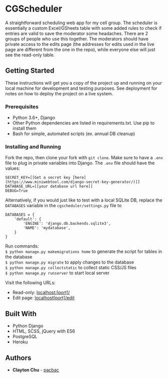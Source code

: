 # CGScheduler

A straightforward scheduling web app for my cell group. The scheduler is essentially a custom Excel/GSheets table with some added rules to check if entries are valid to save the moderator some headaches. There are 2 groups of people who use this together. The moderators should have private access to the edits page (the addresses for edits used in the live page are different from the one in the repo), while everyone else will just see the read-only table.

## Getting Started

These instructions will get you a copy of the project up and running on your local machine for development and testing purposes. See deployment for notes on how to deploy the project on a live system.

### Prerequisites

- Python 3.6+, Django
- Other Python dependencies are listed in requirements.txt. Use pip to install them
- Bash for simple, automated scripts (ex. annual DB cleanup)

### Installing and Running

Fork the repo, then clone your fork with ```git clone```.
Make sure to have a ```.env``` file to plug in private variables into Django.
The ```.env``` file should have the values:
```
SECRET_KEY=[[Get a secret key [here](https://www.miniwebtool.com/django-secret-key-generator/)]]
DATABASE_URL=[[your database url here]]
DEBUG=True
```
Alternatively, if you would just like to test with a local SQLite DB, replace the ```DATABASES``` variable in the ```cgscheduler/settings.py``` file to
```
DATABASES = {
    'default': {
        'ENGINE': 'django.db.backends.sqlite3',
        'NAME': 'mydatabase',
    }
}
```
Run commands:  
```$ python manage.py makemigrations home``` to generate the script for tables in the database  
```$ python manage.py migrate``` to apply changes to the database  
```$ python manage.py collectstatic``` to collect static CSS/JS files  
```$ python manage.py runserver``` to start local server  

Visit the following URLs:
- Read-only: [localhost:[port]/]()
- Edit page: [localhost[port]/edit]()

## Built With

* Python Django
* HTML, SCSS, jQuery with ES6
* PostgreSQL
* Heroku

## Authors

* **Clayton Chu** - [pacbac](https://github.com/pacbac)
